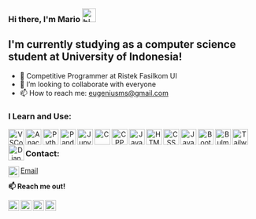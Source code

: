 ### **Hi there, I'm Mario** <img src="https://user-images.githubusercontent.com/1303154/88677602-1635ba80-d120-11ea-84d8-d263ba5fc3c0.gif" width="28px" alt="hi">

## I'm currently studying as a computer science student at University of Indonesia!
- 🔭 Competitive Programmer at Ristek Fasilkom UI
- 👯 I’m looking to collaborate with everyone
- 📫 How to reach me: eugeniusms@gmail.com

### I Learn and Use:

<p align="center">
<img align="left" alt="VSCode" width="32px" src="https://cdn.jsdelivr.net/gh/devicons/devicon/icons/visualstudio/visualstudio-plain.svg" />   

<img align="left" alt="Anaconda" width="32px" src="https://cdn.jsdelivr.net/gh/devicons/devicon/icons/anaconda/anaconda-original.svg" />
<img align="left" alt="Python" width="32px" src="https://cdn.jsdelivr.net/gh/devicons/devicon/icons/python/python-original.svg" /> 
<img align="left" alt="Pandas" width="32px" src="https://cdn.jsdelivr.net/gh/devicons/devicon/icons/pandas/pandas-original.svg" />    
<img align="left" alt="Jupyter" width="32px" src="https://cdn.jsdelivr.net/gh/devicons/devicon/icons/jupyter/jupyter-original.svg" />

<img align="left" alt="C" width="32px" src="https://cdn.jsdelivr.net/gh/devicons/devicon/icons/c/c-original.svg" />       
<img align="left" alt="CPP" width="32px" src="https://cdn.jsdelivr.net/gh/devicons/devicon/icons/cplusplus/cplusplus-original.svg" />          
<img align="left" alt="Java" width="32px" src="https://cdn.jsdelivr.net/gh/devicons/devicon/icons/java/java-original.svg" />
          
<img align="left" alt="HTML" width="32px" src="https://cdn.jsdelivr.net/gh/devicons/devicon/icons/html5/html5-original.svg" />          
<img align="left" alt="CSS" width="32px" src="https://cdn.jsdelivr.net/gh/devicons/devicon/icons/css3/css3-original.svg" />          
<img align="left" alt="JavaScript" width="32px" src="https://cdn.jsdelivr.net/gh/devicons/devicon/icons/javascript/javascript-original.svg" />
<img align="left" alt="Bootstrap" width="32px" src="https://cdn.jsdelivr.net/gh/devicons/devicon/icons/bootstrap/bootstrap-original.svg" />          
<img align="left" alt="Bulma" width="32px" src="https://cdn.jsdelivr.net/gh/devicons/devicon/icons/bulma/bulma-plain.svg" />
<img align="left" alt="Tailwind" width="32px" src="https://cdn.jsdelivr.net/gh/devicons/devicon/icons/tailwindcss/tailwindcss-plain.svg" />          
<img align="left" alt="Django" width="32px" src="https://cdn.jsdelivr.net/gh/devicons/devicon/icons/django/django-plain.svg" />
</p>
</br>

### Contact:

[<img align="left" alt="eugeniusms | Email" width="22px" src="https://cdn2.iconfinder.com/data/icons/social-media-2259/512/gmail-256.png" /><p style="color:gold;">Email</p>][email] 

**📫 Reach me out!**

[<img align="left" alt="eugeniusms | LinkedIn" width="22px" src="https://cdn2.iconfinder.com/data/icons/social-media-2285/512/1_Linkedin_unofficial_colored_svg-128.png" />][linkedin]
[<img align="left" alt="eugeniusms | Twitter" width="22px" src="https://cdn2.iconfinder.com/data/icons/social-media-2285/512/1_Twitter3_colored_svg-512.png" />][twitter]
[<img align="left" alt="eugeniusms | Instagram" width="22px" src="https://cdn2.iconfinder.com/data/icons/social-media-2285/512/1_Instagram_colored_svg_1-128.png" />][instagram]
[<img align="left" alt="eugeniusms | Blog" width="22px" src="https://cdn1.iconfinder.com/data/icons/logotypes/32/wordpress-256.png" />][blog]

[python]: https://camo.githubusercontent.com/a71f1a20d58a3506dd5f32dcb31461bd5102a0bd33dbf49db9195c589eaca8d7/68747470733a2f2f696d672e736869656c64732e696f2f62616467652f707974686f6e2532302d2532333134333534432e7376673f267374796c653d666f722d7468652d6261646765266c6f676f3d707974686f6e266c6f676f436f6c6f723d7768697465
[cpp]:
https://camo.githubusercontent.com/22adfb1d85bcb2de22efe8036b9ba680ccf43a8303ce921c934b994607400754/68747470733a2f2f696d672e736869656c64732e696f2f62616467652f632b2b2d2532333030353939432e7376673f267374796c653d666f722d7468652d6261646765266c6f676f3d63253242253242266f676f436f6c6f723d7768697465

[email]: mailto:eugeniusms@gmail.com
[linkedin]: https://www.linkedin.com/in/eugenius-mario-s
[twitter]: https://twitter.com/eugenius_ms
[instagram]: https://instagram.com/eugeniusmario
[blog]: https://mariojournalnnote.wordpress.com


